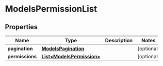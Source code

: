 

# ModelsPermissionList


## Properties

| Name | Type | Description | Notes |
|------------ | ------------- | ------------- | -------------|
|**pagination** | [**ModelsPagination**](ModelsPagination.md) |  |  [optional] |
|**permissions** | [**List&lt;ModelsPermission&gt;**](ModelsPermission.md) |  |  [optional] |



